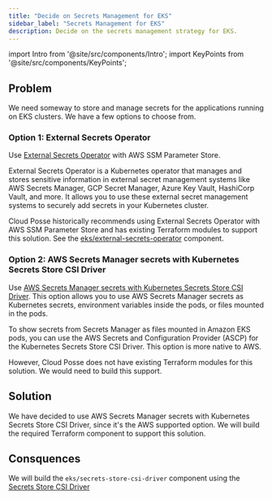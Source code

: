 ```yaml
---
title: "Decide on Secrets Management for EKS"
sidebar_label: "Secrets Management for EKS"
description: Decide on the secrets management strategy for EKS.
---
```

import Intro from '@site/src/components/Intro';
import KeyPoints from '@site/src/components/KeyPoints';

## Problem

We need someway to store and manage secrets for the applications running on EKS clusters. We have a few options to choose from.

### Option 1: External Secrets Operator

Use [External Secrets Operator](https://external-secrets.io/latest/) with AWS SSM Parameter Store.

External Secrets Operator is a Kubernetes operator that manages and stores sensitive information in external secret management systems like AWS Secrets Manager, GCP Secret Manager, Azure Key Vault, HashiCorp Vault, and more. It allows you to use these external secret management systems to securely add secrets in your Kubernetes cluster.

Cloud Posse historically recommends using External Secrets Operator with AWS SSM Parameter Store and has existing Terraform modules to support this solution. See the [eks/external-secrets-operator](/components/library/aws/eks/external-secrets-operator/) component.

### Option 2: AWS Secrets Manager secrets with Kubernetes Secrets Store CSI Driver

Use [AWS Secrets Manager secrets with Kubernetes Secrets Store CSI Driver](https://docs.aws.amazon.com/secretsmanager/latest/userguide/integrating_csi_driver.html). This option allows you to use AWS Secrets Manager secrets as Kubernetes secrets, environment variables inside the pods, or files mounted in the pods.

To show secrets from Secrets Manager as files mounted in Amazon EKS pods, you can use the AWS Secrets and Configuration Provider (ASCP) for the Kubernetes Secrets Store CSI Driver. This option is more native to AWS.

However, Cloud Posse does not have existing Terraform modules for this solution. We would need to build this support.

## Solution

We have decided to use AWS Secrets Manager secrets with Kubernetes Secrets Store CSI Driver, since it's the AWS supported option. We will build the required Terraform component to support this solution.

## Consquences

We will build the `eks/secrets-store-csi-driver` component using the [Secrets Store CSI Driver](https://secrets-store-csi-driver.sigs.k8s.io/getting-started/installation)
